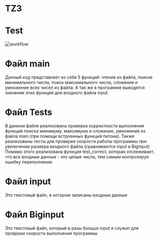 # TZ3
# Test
![workflow](https://github.com/Skara2206/TZ3/actions/workflows/github-actions-demo.yml/badge.svg)
  # Файл main
  Данный код представляет из себя 5 функций: чтение из файла, поиске минимального числа, поиск максимального числа, сложение и умножение всех чисел из файла. А так же в   программе выводятся значения этих функций для входного файла input.
  # Файл Tests
  В данном файле реализована проверка корректности выполнения функций поиска минимуму, максимума и сложение, умножения из файла main (при помощи встроенных функций питона).
  Также реализованы тесты для проверки скорости работы программы при увеличении размера входного файла (сравниваются input и Biginput)
  Помимо этого реализована функция test_correct, которая отслеживает, что все входные данные - это целые числа, тем самым контролируя ошибку переполнения.
  # Файл input
  Это текстовый файл, в котором записаны входные данные
  # Файл Biginput
  Это текстовый файл, который в разы больше input и служит для провреки скорости выполнения программы
  

